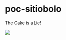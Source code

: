 # poc-sitiobolo
The Cake is a Lie!


<img src="https://static.displate.com/857x1200/displate/2018-07-22/7e661745ca641d26d2212551418d7af1_d33b091919cd2c6c82ccf2e4c73b8b6e.jpg" /> 
